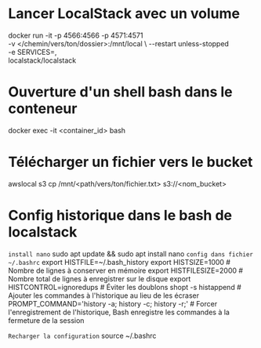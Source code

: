 # Lancer LocalStack avec un volume
docker run -it -p 4566:4566 -p 4571:4571 \
  -v </chemin/vers/ton/dossier>:/mnt/local \ <!-- remplacer le path vers le dossier de choix sur ton système local. ce dossier sera accessible dans le conteneur-->
  --restart unless-stopped \
  -e SERVICES=<service>,<service> \
  localstack/localstack 

# Ouverture d'un shell bash dans le conteneur
docker exec -it <container_id> bash


<!-- service S3 -->
# Télécharger un fichier vers le bucket
awslocal s3 cp /mnt/<path/vers/ton/fichier.txt> s3://<nom_bucket> 

# Config historique dans le bash de localstack
`install nano`
  sudo apt update && sudo apt install nano
`config dans fichier ~/.bashrc`
export HISTFILE=~/.bash_history
export HISTSIZE=1000          # Nombre de lignes à conserver en mémoire
export HISTFILESIZE=2000      # Nombre total de lignes à enregistrer sur le disque
export HISTCONTROL=ignoredups # Éviter les doublons
shopt -s histappend           # Ajouter les commandes à l'historique au lieu de les écraser
PROMPT_COMMAND='history -a; history -c; history -r;' # Forcer l'enregistrement de l'historique, Bash enregistre les commandes à la fermeture de la session

`Recharger la configuration`
 source ~/.bashrc
